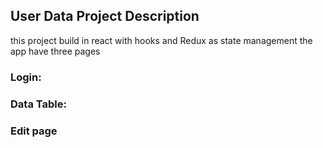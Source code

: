 ## User Data Project Description
this project build in react with hooks and Redux as state management
the app have three pages

### Login:


### Data Table:


### Edit page
